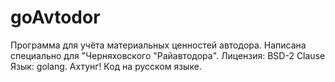 # goAvtodor
Программа для учёта материальных ценностей автодора.
Написана специально для "Черняховского "Райавтодора".
Лицензия: BSD-2 Clause
Язык: golang.
Ахтунг! Код на русском языке.
